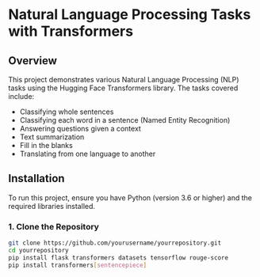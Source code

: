 # **Natural Language Processing Tasks with Transformers**

## **Overview**

This project demonstrates various Natural Language Processing (NLP) tasks using the Hugging Face Transformers library. The tasks covered include:

- Classifying whole sentences
- Classifying each word in a sentence (Named Entity Recognition)
- Answering questions given a context
- Text summarization
- Fill in the blanks
- Translating from one language to another

## **Installation**

To run this project, ensure you have Python (version 3.6 or higher) and the required libraries installed.

### 1. **Clone the Repository**
```bash
git clone https://github.com/yourusername/yourrepository.git
cd yourrepository
pip install flask transformers datasets tensorflow rouge-score
pip install transformers[sentencepiece]
